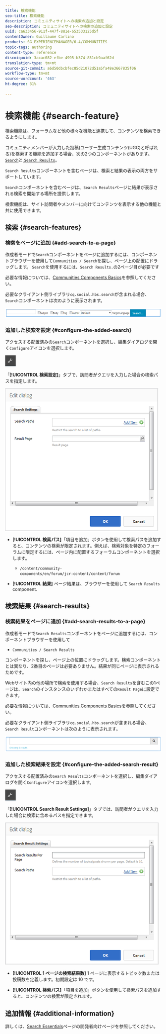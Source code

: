 ```yaml
---
title: 検索機能
seo-title: 検索機能
description: コミュニティサイトへの検索の追加と設定
seo-description: コミュニティサイトへの検索の追加と設定
uuid: ca633456-911f-447f-881e-653533125d5f
contentOwner: Guillaume Carlino
products: SG_EXPERIENCEMANAGER/6.4/COMMUNITIES
topic-tags: authoring
content-type: reference
discoiquuid: 3acac082-efbe-4995-b374-851cb9aaf62d
translation-type: tm+mt
source-git-commit: a6d50dbcbfec85d21072d51a5fa48e3667835f06
workflow-type: tm+mt
source-wordcount: '463'
ht-degree: 31%

---
```



# 検索機能 {#search-feature}

検索機能は、フォーラムなど他の様々な機能と連携して、コンテンツを検索できるようにします。

コミュニティメンバーが入力した投稿(ユーザー生成コンテンツ(UGC)と呼ばれる)を検索する機能を追加する場合、次の2つのコンポーネントがあります。[ `Search`](#search-features)と[ `Search Results`](#search-results)。

`Search Results`コンポーネントを含むページは、検索と結果の表示の両方をサポートしています。

`Search`コンポーネントを含むページは、`Search Results`ページに結果が表示される検索を開始する場所を提供します。

検索機能は、サイト訪問者やメンバーに向けてコンテンツを表示する他の機能と共に使用できます。

## 検索 {#search-features}

### 検索をページに追加 {#add-search-to-a-page}

作成者モードで`Search`コンポーネントをページに追加するには、コンポーネントブラウザーを使用して`Communities / Search`を探し、ページ上の配置にドラッグします。 `Search`を使用するには、`Search Results.`の2ページ目が必要です

必要な情報については、[Communities Components Basics](basics.md)を参照してください。

必要なクライアント側ライブラリ`cq.social.hbs.search`が含まれる場合、`Search`コンポーネントは次のように表示されます。

![chlimage_1-373](assets/chlimage_1-373.png)

### 追加した検索を設定 {#configure-the-added-search}

アクセスする配置済みの`Search`コンポーネントを選択し、編集ダイアログを開く`Configure`アイコンを選択します。

![chlimage_1-374](assets/chlimage_1-374.png)

「**[!UICONTROL 検索設定]**」タブで、訪問者がクエリを入力した場合の検索パスを指定します。

![chlimage_1-375](assets/chlimage_1-375.png)

* **[!UICONTROL 検索パス]**「項目を追加」ボタンを使用して検索パスを追加すると、コンテンツの検索が限定されます。例えば、検索対象を特定のフォーラムに限定するには、ページ内に配置するフォーラムコンポーネントを選択します。

   * `/content/community-components/en/forum/jcr:content/content/forum`

* **[!UICONTROL 結果]**
ページ結果は、ブラウザーを使用して 
`Search Results` component.

## 検索結果 {#search-results}

### 検索結果をページに追加 {#add-search-results-to-a-page}

作成者モードで`Search Results`コンポーネントをページに追加するには、コンポーネントブラウザーを使用して

* `Communities / Search Results`

コンポーネントを探し、ページ上の位置にドラッグします。検索コンポーネントとは異なり、2番目のページは必要ありません。結果が同じページに表示されるためです。

Webサイト内の他の場所で検索を使用する場合、`Search Results`を含むこの1ページは、`Search`のインスタンスのいずれかまたはすべての`Result Page`に設定できます。

必要な情報については、[Communities Components Basics](basics.md)を参照してください。

必要なクライアント側ライブラリ`cq.social.hbs.search`が含まれる場合、`Search Result`コンポーネントは次のように表示されます。

![chlimage_1-376](assets/chlimage_1-376.png)

### 追加した検索結果を設定 {#configure-the-added-search-result}

アクセスする配置済みの`Search Results`コンポーネントを選択し、編集ダイアログを開く`Configure`アイコンを選択します。

![chlimage_1-377](assets/chlimage_1-377.png)

「**[!UICONTROL Search Result Settings]**」タブでは、訪問者がクエリを入力した場合に検索に含めるパスを指定できます。

![chlimage_1-378](assets/chlimage_1-378.png)

* **[!UICONTROL 1 ページの検索結果数]** 1 ページに表示するトピック数または投稿数を定義します。初期設定は 10 です。

* **[!UICONTROL 検索パス]**「項目を追加」ボタンを使用して検索パスを追加すると、コンテンツの検索が限定されます。

## 追加情報 {#additional-information}

詳しくは、[Search Essentials](search-implementation.md)ページの開発者向けページを参照してください。
